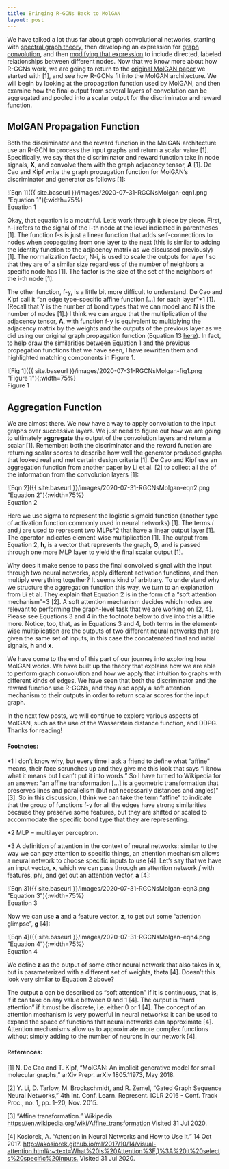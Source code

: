 ```yaml
---
title: Bringing R-GCNs Back to MolGAN
layout: post
---
```


We have talked a lot thus far about graph convolutional networks, starting with [spectral graph theory](https://sassafras13.github.io/RGCN/), then developing an expression for [graph convolution](https://sassafras13.github.io/graphConv/), and then [modifying that expression](https://sassafras13.github.io/relational/) to include directed, labeled relationships between different nodes. Now that we know more about how R-GCNs work, we are going to return to the [original MolGAN paper](https://sassafras13.github.io/GraphGANS/) we started with [1], and see how R-GCNs fit into the MolGAN architecture. We will begin by looking at the propagation function used by MolGAN, and then examine how the final output from several layers of convolution can be aggregated and pooled into a scalar output for the discriminator and reward function. 

## MolGAN Propagation Function

Both the discriminator and the reward function in the MolGAN architecture use an R-GCN to process the input graphs and return a scalar value [1]. Specifically, we say that the discriminator and reward function take in node signals, **X**, and convolve them with the graph adjacency tensor, **A** [1]. De Cao and Kipf write the graph propagation function for MolGAN’s discriminator and generator as follows [1]: 

![Eqn 1]({{ site.baseurl }}/images/2020-07-31-RGCNsMolgan-eqn1.png "Equation 1"){:width=75%}     
Equation 1   

Okay, that equation is a mouthful. Let’s work through it piece by piece. First, h-i refers to the signal of the i-th node at the level indicated in parentheses [1]. The function f-s is just a linear function that adds self-connections to nodes when propagating from one layer to the next (this is similar to adding the identity function to the adjacency matrix as we discussed previously) [1]. The normalization factor, N-i, is used to scale the outputs for layer _l_ so that they are of a similar size regardless of the number of neighbors a specific node has [1]. The factor is the size of the set of the neighbors of the i-th node [1]. 

The other function, f-y, is a little bit more difficult to understand. De Cao and Kipf call it “an edge type-specific affine function [...] for each layer”*1 [1]. (Recall that Y is the number of bond types that we can model and N is the number of nodes [1].) I think we can argue that the multiplication of the adjacency tensor, **A**, with function f-y is equivalent to multiplying the adjacency matrix by the weights and the outputs of the previous layer as we did using our original graph propagation function (Equation 13 [here](https://sassafras13.github.io/graphConv/)). In fact, to help draw the similarities between Equation 1 and the previous propagation functions that we have seen, I have rewritten them and highlighted matching components in Figure 1. 

![Fig 1]({{ site.baseurl }}/images/2020-07-31-RGCNsMolgan-fig1.png "Figure 1"){:width=75%}      
Figure 1   

## Aggregation Function

We are almost there. We now have a way to apply convolution to the input graphs over successive layers. We just need to figure out how we are going to ultimately **aggregate** the output of the convolution layers and return a scalar [1]. Remember: both the discriminator and the reward function are returning scalar scores to describe how well the generator produced graphs that looked real and met certain design criteria [1]. De Cao and Kipf use an aggregation function from another paper by Li et al. [2] to collect all the of the information from the convolution layers [1]: 

![Eqn 2]({{ site.baseurl }}/images/2020-07-31-RGCNsMolgan-eqn2.png "Equation 2"){:width=75%}     
Equation 2   

Here we use sigma to represent the logistic sigmoid function (another type of activation function commonly used in neural networks) [1]. The terms _i_ and _j_ are used to represent two MLPs*2 that have a linear output layer [1]. The operator indicates element-wise multiplication [1]. The output from Equation 2, **h**, is a vector that represents the graph, **G**, and is passed through one more MLP layer to yield the final scalar output [1]. 

Why does it make sense to pass the final convolved signal with the input through two neural networks, apply different activation functions, and then multiply everything together? It seems kind of arbitrary. To understand why we structure the aggregation function this way, we turn to an explanation from Li et al. They explain that Equation 2 is in the form of a “soft attention mechanism”*3 [2]. A soft attention mechanism decides which nodes are relevant to performing the graph-level task that we are working on [2, 4]. Please see Equations 3 and 4 in the footnote below to dive into this a little more. Notice, too, that, as in Equations 3 and 4, both terms in the element-wise multiplication are the outputs of two different neural networks that are given the same set of inputs, in this case the concatenated final and initial signals, **h** and **x**. 

We have come to the end of this part of our journey into exploring how MolGAN works. We have built up the theory that explains how we are able to perform graph convolution and how we apply that intuition to graphs with different kinds of edges. We have seen that both the discriminator and the reward function use R-GCNs, and they also apply a soft attention mechanism to their outputs in order to return scalar scores for the input graph. 

In the next few posts, we will continue to explore various aspects of MolGAN, such as the use of the Wasserstein distance function, and DDPG. Thanks for reading!

#### Footnotes: 
*1 I don’t know why, but every time I ask a friend to define what “affine” means, their face scrunches up and they give me this look that says “I know what it means but I can’t put it into words.” So I have turned to Wikipedia for an answer: “an affine transformation [...] is a geometric transformation that preserves lines and parallelism (but not necessarily distances and angles)” [3]. So in this discussion, I think we can take the term “affine” to indicate that the group of functions f-y for all the edges have strong similarities because they preserve some features, but they are shifted or scaled to accommodate the specific bond type that they are representing. 

*2 MLP = multilayer perceptron. 

*3 A definition of attention in the context of neural networks: similar to the way we can pay attention to specific things, an attention mechanism allows a neural network to choose specific inputs to use [4]. Let’s say that we have an input vector, **x**, which we can pass through an attention network _f_ with features, phi, and get out an attention vector, **a** [4]: 

![Eqn 3]({{ site.baseurl }}/images/2020-07-31-RGCNsMolgan-eqn3.png "Equation 3"){:width=75%}     
Equation 3   

Now we can use **a** and a feature vector, **z**, to get out some “attention glimpse”, **g** [4]: 

![Eqn 4]({{ site.baseurl }}/images/2020-07-31-RGCNsMolgan-eqn4.png "Equation 4"){:width=75%}     
Equation 4   

We define **z** as the output of some other neural network that also takes in **x**, but is parameterized with a different set of weights, theta [4]. Doesn’t this look very similar to Equation 2 above? 

The output **a** can be described as “soft attention” if it is continuous, that is, if it can take on any value between 0 and 1 [4]. The output is “hard attention” if it must be discrete, i.e. either 0 or 1 [4]. The concept of an attention mechanism is very powerful in neural networks: it can be used to expand the space of functions that neural networks can approximate [4]. Attention mechanisms allow us to approximate more complex functions without simply adding to the number of neurons in our network [4]. 

#### References: 
[1] N. De Cao and T. Kipf, “MolGAN: An implicit generative model for small molecular graphs,” arXiv Prepr. arXiv 1805.11973, May 2018.      

[2] Y. Li, D. Tarlow, M. Brockschmidt, and R. Zemel, “Gated Graph Sequence Neural Networks,” 4th Int. Conf. Learn. Represent. ICLR 2016 - Conf. Track Proc., no. 1, pp. 1–20, Nov. 2015.       
 
[3] “Affine transformation.” Wikipedia. <https://en.wikipedia.org/wiki/Affine_transformation> Visited 31 Jul 2020.     

[4] Kosiorek, A. “Attention in Neural Networks and How to Use It.” 14 Oct 2017. <http://akosiorek.github.io/ml/2017/10/14/visual-attention.html#:~:text=What%20is%20Attention%3F,)%3A%20it%20selects%20specific%20inputs.> Visited 31 Jul 2020. 

